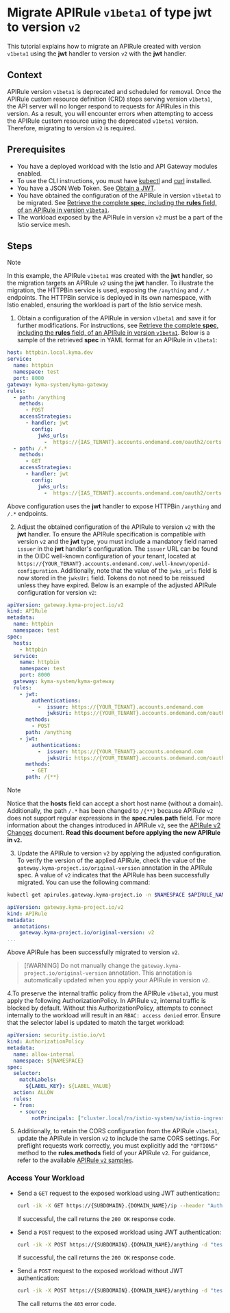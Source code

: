 # Migrate APIRule `v1beta1` of type jwt to version `v2`

This tutorial explains how to migrate an APIRule created with version `v1beta1` using the **jwt** handler to version `v2` with the **jwt** handler.

## Context

APIRule version `v1beta1` is deprecated and scheduled for removal. Once the APIRule custom resource definition (CRD) stops serving version `v1beta1`, the API server will no longer respond to requests for APIRules in this version. As a result, you will encounter errors when attempting to access the APIRule custom resource using the deprecated `v1beta1` version. Therefore, migrating to version `v2` is required.

## Prerequisites

* You have a deployed workload with the Istio and API Gateway modules enabled.
* To use the CLI instructions, you must have [kubectl](https://kubernetes.io/docs/tasks/tools/#kubectl) and [curl](https://curl.se/) installed. 
* You have a JSON Web Token. See [Obtain a JWT](../01-51-get-jwt.md).
* You have obtained the configuration of the APIRule in version `v1beta1` to be migrated. See [Retrieve the complete **spec**, including the **rules** field, of an APIRule in version `v1beta1`](./01-81-retrieve-v1beta1-spec.md).
* The workload exposed by the APIRule in version `v2` must be a part of the Istio service mesh.

## Steps

> [!NOTE] 
> In this example, the APIRule `v1beta1` was created with the **jwt** handler, so the migration targets an APIRule `v2` using the **jwt** handler. To illustrate the migration, the HTTPBin service is used, exposing the `/anything` and `/.*` endpoints. The HTTPBin service is deployed in its own namespace, with Istio enabled, ensuring the workload is part of the Istio service mesh.

1. Obtain a configuration of the APIRule in version `v1beta1` and save it for further modifications. For instructions, see [Retrieve the complete **spec**, including the **rules** field, of an APIRule in version `v1beta1`](./01-81-retrieve-v1beta1-spec.md). Below is a sample of the retrieved **spec** in YAML format for an APIRule in `v1beta1`:
```yaml
host: httpbin.local.kyma.dev
service:
  name: httpbin
  namespace: test
  port: 8000
gateway: kyma-system/kyma-gateway
rules:
  - path: /anything
    methods:
      - POST
    accessStrategies:
      - handler: jwt
        config:
          jwks_urls:
            -  https://{IAS_TENANT}.accounts.ondemand.com/oauth2/certs
  - path: /.*
    methods:
      - GET
    accessStrategies:
      - handler: jwt
        config:
          jwks_urls:
            -  https://{IAS_TENANT}.accounts.ondemand.com/oauth2/certs
```
Above configuration uses the **jwt** handler to expose HTTPBin `/anything` and `/.*` endpoints.

2. Adjust the obtained configuration of the APIRule to version `v2` with the **jwt** handler. To ensure the APIRule specification is compatible with version `v2` and the **jwt** type, you must include a mandatory field named `issuer` in the **jwt** handler's configuration.
The `issuer` URL can be found in the OIDC well-known configuration of your tenant, located at `https://{YOUR_TENANT}.accounts.ondemand.com/.well-known/openid-configuration`. Additionally, note that the value of the `jwks_urls` field is now stored in the `jwksUri` field.  Tokens do not need to be reissued unless they have expired. Below is an example of the adjusted APIRule configuration for version `v2`:

```yaml
apiVersion: gateway.kyma-project.io/v2
kind: APIRule
metadata:
  name: httpbin
  namespace: test
spec:
  hosts:
    - httpbin
  service:
    name: httpbin
    namespace: test
    port: 8000
  gateway: kyma-system/kyma-gateway
  rules:
    - jwt:
        authentications:
          -  issuer: https://{YOUR_TENANT}.accounts.ondemand.com
             jwksUri: https://{YOUR_TENANT}.accounts.ondemand.com/oauth2/certs
      methods:
        - POST
      path: /anything
    - jwt:
        authentications:
          -  issuer: https://{YOUR_TENANT}.accounts.ondemand.com
             jwksUri: https://{YOUR_TENANT}.accounts.ondemand.com/oauth2/certs
      methods:
        - GET
      path: /{**}
```
> [!NOTE]
> Notice that the **hosts** field can accept a short host name (without a domain). Additionally, the path `/.*` has been changed to `/{**}` because APIRule `v2` does not support regular expressions in the **spec.rules.path** field.  For more information about the changes introduced in APIRule `v2`, see the [APIRule v2 Changes](../../custom-resources/apirule/04-70-changes-in-apirule-v2.md) document. **Read this document before applying the new APIRule in `v2`.**

3. Update the APIRule to version `v2` by applying the adjusted configuration. To verify the version of the applied APIRule, check the value of the `gateway.kyma-project.io/original-version` annotation in the APIRule spec. A value of `v2` indicates that the APIRule has been successfully migrated. You can use the following command:
```bash 
kubectl get apirules.gateway.kyma-project.io -n $NAMESPACE $APIRULE_NAME -oyaml
```
```yaml
apiVersion: gateway.kyma-project.io/v2
kind: APIRule
metadata:
  annotations:
    gateway.kyma-project.io/original-version: v2
...
```
Above APIRule has been successfully migrated to version `v2`.
> [!WARNING] Do not manually change the `gateway.kyma-project.io/original-version` annotation. This annotation is automatically updated when you apply your APIRule in version `v2`.

4.To preserve the internal traffic policy from the APIRule `v1beta1`, you must apply the following AuthorizationPolicy. In APIRule `v2`, internal traffic is blocked by default. Without this AuthorizationPolicy, attempts to connect internally to the workload will result in an `RBAC: access denied` error. Ensure that the selector label is updated to match the target workload:
```yaml
apiVersion: security.istio.io/v1
kind: AuthorizationPolicy
metadata:
  name: allow-internal
  namespace: ${NAMESPACE}
spec:
  selector:
    matchLabels:
      ${LABEL_KEY}: ${LABEL_VALUE} 
  action: ALLOW
  rules:
  - from:
    - source:
        notPrincipals: ["cluster.local/ns/istio-system/sa/istio-ingressgateway-service-account"]
```

5. Additionally, to retain the CORS configuration from the APIRule `v1beta1`, update the APIRule in version `v2` to include the same CORS settings. For preflight requests work correctly, you must explicitly add the `"OPTIONS"` method to the **rules.methods** field of your APIRule `v2`. For guidance, refer to the available [APIRule `v2` samples](../../custom-resources/apirule/04-10-apirule-custom-resource.md#sample-custom-resource).

### Access Your Workload

- Send a `GET` request to the exposed workload using JWT authentication::

  ```bash
  curl -ik -X GET https://{SUBDOMAIN}.{DOMAIN_NAME}/ip --header "Authorization:Bearer $ACCESS_TOKEN"
  ```
  If successful, the call returns the `200 OK` response code.

- Send a `POST` request to the exposed workload using JWT authentication:

  ```bash
  curl -ik -X POST https://{SUBDOMAIN}.{DOMAIN_NAME}/anything -d "test data" --header "Authorization:Bearer $ACCESS_TOKEN"
  ```
  If successful, the call returns the `200 OK` response code.

- Send a `POST` request to the exposed workload without JWT authentication:

  ```bash
  curl -ik -X POST https://{SUBDOMAIN}.{DOMAIN_NAME}/anything -d "test data" 
  ```
  The call returns the `403` error code.